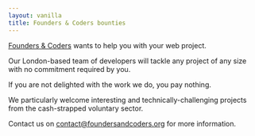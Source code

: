 ```yaml
---
layout: vanilla
title: Founders & Coders bounties
---
```

[Founders & Coders](http://foundersandcoders.org/) wants to help you with your web project.

Our London-based team of developers will tackle any project of any size with no commitment required by you. 

If you are not delighted with the work we do, you pay nothing.

We particularly welcome interesting and technically-challenging projects from the cash-strapped voluntary sector.

Contact us on [contact@foundersandcoders.org](contact@foundersandcoders.org) for more information.

